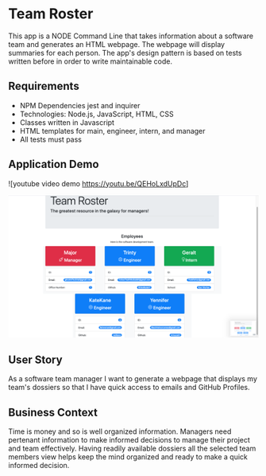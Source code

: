 # Team Roster
 This app is a NODE Command Line that takes information about a software team and generates an HTML webpage. The webpage will display summaries for each person. The app's design pattern is based on tests written before in order to write maintainable code.  

## Requirements 
 
 * NPM Dependencies jest and inquirer 
 * Technologies: Node.js, JavaScript, HTML, CSS
 * Classes written in Javascript
 * HTML templates for main, engineer, intern, and manager
 * All tests must pass


## Application Demo

![youtube video demo <https://youtu.be/QEHoLxdUpDc>]

![teams html](./Assets/teamHTML.png)




## User Story 
As a software team manager
I want to generate a webpage that displays my team's dossiers 
so that I have quick access to emails and GitHub Profiles.


## Business Context
Time is money and so is well organized information. 
Managers need pertenant information to make informed decisions 
to manage their project and team effectively. 
Having readily available dossiers all the selected team members view
helps keep the mind organized and ready to make a quick informed decision.

